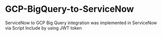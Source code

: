 # GCP-BigQuery-to-ServiceNow
ServiceNow to GCP Big Query integration was implemented in ServiceNow via Script Include by using JWT token  
